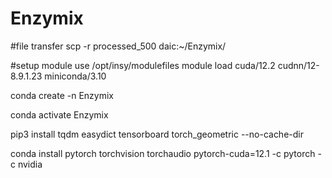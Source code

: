 # Enzymix
#file transfer
scp -r processed_500 daic:~/Enzymix/

#setup
module use /opt/insy/modulefiles
module load cuda/12.2 cudnn/12-8.9.1.23 miniconda/3.10

conda create -n Enzymix

conda activate Enzymix

pip3 install tqdm easydict tensorboard torch_geometric --no-cache-dir

conda install pytorch torchvision torchaudio pytorch-cuda=12.1 -c pytorch -c nvidia

